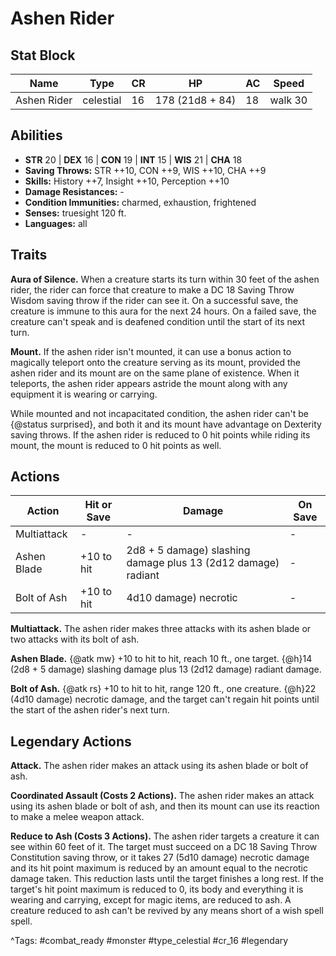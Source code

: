 # Ashen Rider

## Stat Block

| Name | Type | CR | HP | AC | Speed |
|------|------|----|----|----|-------|
| Ashen Rider | celestial | 16 | 178 (21d8 + 84) | 18 | walk 30 |

## Abilities

- **STR** 20 | **DEX** 16 | **CON** 19 | **INT** 15 | **WIS** 21 | **CHA** 18
- **Saving Throws:** STR ++10, CON ++9, WIS ++10, CHA ++9  
- **Skills:** History ++7, Insight ++10, Perception ++10  
- **Damage Resistances:** -  
- **Condition Immunities:** charmed, exhaustion, frightened  
- **Senses:** truesight 120 ft.  
- **Languages:** all

## Traits

**Aura of Silence.** When a creature starts its turn within 30 feet of the ashen rider, the rider can force that creature to make a DC 18 Saving Throw Wisdom saving throw if the rider can see it. On a successful save, the creature is immune to this aura for the next 24 hours. On a failed save, the creature can't speak and is deafened condition until the start of its next turn.

**Mount.** If the ashen rider isn't mounted, it can use a bonus action to magically teleport onto the creature serving as its mount, provided the ashen rider and its mount are on the same plane of existence. When it teleports, the ashen rider appears astride the mount along with any equipment it is wearing or carrying.

While mounted and not incapacitated condition, the ashen rider can't be {@status surprised}, and both it and its mount have advantage on Dexterity saving throws. If the ashen rider is reduced to 0 hit points while riding its mount, the mount is reduced to 0 hit points as well.


## Actions

| Action | Hit or Save | Damage | On Save |
|--------|--------------|--------|----------|
| Multiattack | - | - | - |
| Ashen Blade | +10 to hit | 2d8 + 5 damage) slashing damage plus 13 (2d12 damage) radiant | - |
| Bolt of Ash | +10 to hit | 4d10 damage) necrotic | - |

**Multiattack.** The ashen rider makes three attacks with its ashen blade or two attacks with its bolt of ash.

**Ashen Blade.** {@atk mw} +10 to hit to hit, reach 10 ft., one target. {@h}14 (2d8 + 5 damage) slashing damage plus 13 (2d12 damage) radiant damage.

**Bolt of Ash.** {@atk rs} +10 to hit to hit, range 120 ft., one creature. {@h}22 (4d10 damage) necrotic damage, and the target can't regain hit points until the start of the ashen rider's next turn.

## Legendary Actions

**Attack.** The ashen rider makes an attack using its ashen blade or bolt of ash.

**Coordinated Assault (Costs 2 Actions).** The ashen rider makes an attack using its ashen blade or bolt of ash, and then its mount can use its reaction to make a melee weapon attack.

**Reduce to Ash (Costs 3 Actions).** The ashen rider targets a creature it can see within 60 feet of it. The target must succeed on a DC 18 Saving Throw Constitution saving throw, or it takes 27 (5d10 damage) necrotic damage and its hit point maximum is reduced by an amount equal to the necrotic damage taken. This reduction lasts until the target finishes a long rest. If the target's hit point maximum is reduced to 0, its body and everything it is wearing and carrying, except for magic items, are reduced to ash. A creature reduced to ash can't be revived by any means short of a wish spell spell.



^Tags: #combat_ready #monster #type_celestial #cr_16 #legendary